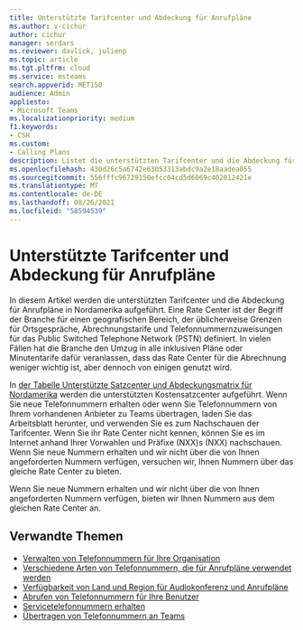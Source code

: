 ```yaml
---
title: Unterstützte Tarifcenter und Abdeckung für Anrufpläne
ms.author: v-cichur
author: cichur
manager: serdars
ms.reviewer: davlick, julienp
ms.topic: article
ms.tgt.pltfrm: cloud
ms.service: msteams
search.appverid: MET150
audience: Admin
appliesto:
- Microsoft Teams
ms.localizationpriority: medium
f1.keywords:
- CSH
ms.custom:
- Calling Plans
description: Listet die unterstützten Tarifcenter und die Abdeckung für Anrufpläne auf.
ms.openlocfilehash: 430d26c5a6742e63053313abdc9a2e18aadea055
ms.sourcegitcommit: 556fffc96729150efcc04cd5d6069c402012421e
ms.translationtype: MT
ms.contentlocale: de-DE
ms.lasthandoff: 08/26/2021
ms.locfileid: "58594539"
---
```

# <a name="supported-rate-centers-and-coverage-for-calling-plans"></a>Unterstützte Tarifcenter und Abdeckung für Anrufpläne

In diesem Artikel werden die unterstützten Tarifcenter und die Abdeckung für Anrufpläne in Nordamerika aufgeführt. Eine Rate Center ist der Begriff der Branche für einen geografischen Bereich, der üblicherweise Grenzen für Ortsgespräche, Abrechnungstarife und Telefonnummernzuweisungen für das Public Switched Telephone Network (PSTN) definiert. In vielen Fällen hat die Branche den Umzug in alle inklusiven Pläne oder Minutentarife dafür veranlassen, dass das Rate Center für die Abrechnung weniger wichtig ist, aber dennoch von einigen genutzt wird.

In [der Tabelle Unterstützte Satzcenter und Abdeckungsmatrix für Nordamerika](https://www.microsoft.com/download/details.aspx?id=102534) werden die unterstützten Kostensatzcenter aufgeführt. Wenn Sie neue Telefonnummern erhalten oder wenn Sie Telefonnummern von Ihrem vorhandenen Anbieter zu Teams übertragen, laden Sie das Arbeitsblatt herunter, und verwenden Sie es zum Nachschauen der Tarifcenter. Wenn Sie ihr Rate Center nicht kennen, können Sie es im Internet anhand Ihrer Vorwahlen und Präfixe (NXX)s (NXX) nachschauen.
Wenn Sie neue Nummern erhalten und wir nicht über die von Ihnen angeforderten Nummern verfügen, versuchen wir, Ihnen Nummern über das gleiche Rate Center zu bieten.

Wenn Sie neue Nummern erhalten und wir nicht über die von Ihnen angeforderten Nummern verfügen, bieten wir Ihnen Nummern aus dem gleichen Rate Center an.

## <a name="related-topics"></a>Verwandte Themen

- [Verwalten von Telefonnummern für Ihre Organisation](../manage-phone-numbers-for-your-organization/manage-phone-numbers-for-your-organization.md)
- [Verschiedene Arten von Telefonnummern, die für Anrufpläne verwendet werden](../different-kinds-of-phone-numbers-used-for-calling-plans.md)
- [Verfügbarkeit von Land und Region für Audiokonferenz und Anrufpläne](../country-and-region-availability-for-audio-conferencing-and-calling-plans/country-and-region-availability-for-audio-conferencing-and-calling-plans.md)
- [Abrufen von Telefonnummern für Ihre Benutzer](../getting-phone-numbers-for-your-users.md)
- [Servicetelefonnummern erhalten](../getting-service-phone-numbers.md)
- [Übertragen von Telefonnummern an Teams](transfer-phone-numbers-to-teams.md)
